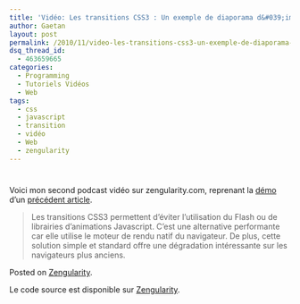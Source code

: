 ```yaml
---
title: 'Vidéo: Les transitions CSS3 : Un exemple de diaporama d&#039;images'
author: Gaetan
layout: post
permalink: /2010/11/video-les-transitions-css3-un-exemple-de-diaporama-dimages/
dsq_thread_id:
  - 463659665
categories:
  - Programming
  - Tutoriels Vidéos
  - Web
tags:
  - css
  - javascript
  - transition
  - vidéo
  - Web
  - zengularity
---
```

# 

Voici mon second podcast vidéo sur zengularity.com, reprenant la [démo][1] d’un [précédent article][2].

 [1]: http://greweb.fr/demo/css3/transition/slider/
 [2]: http://blog.greweb.fr/2010/05/css3-transitions-available-on-firefox-3-7

> Les transitions CSS3 permettent d’éviter l’utilisation du Flash ou de librairies d’animations Javascript. C’est une alternative performante car elle utilise le moteur de rendu natif du navigateur. De plus, cette solution simple et standard offre une dégradation intéressante sur les navigateurs plus anciens.





Posted on [Zengularity][3].

 [3]: http://www.zengularity.com/item/1583389563/les-transitions-css3-un-exemple-de-diaporama-dimages

Le code source est disponible sur [Zengularity][3].